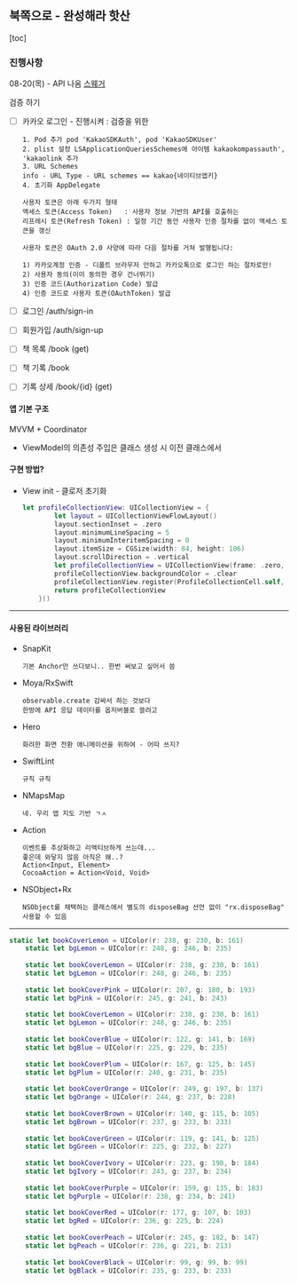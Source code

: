 ## 북쪽으로 - 완성해라 핫산

[toc]

### 진행사항

08-20(목) - API 나옴 [스웨거](http://3.34.96.70:5000/docs/#/)

검증 하기

- [ ] 카카오 로그인 - 진행시켜 : 검증을 위한

  ```
  1. Pod 추가 pod 'KakaoSDKAuth', pod 'KakaoSDKUser'
  2. plist 설정 LSApplicationQueriesSchemes에 아이템 kakaokompassauth', 'kakaolink 추가
  3. URL Schemes
  info - URL Type - URL schemes == kakao{네이티브앱키}
  4. 초기화 AppDelegate
  
  사용자 토큰은 아래 두가지 형태
  액세스 토큰(Access Token)   : 사용자 정보 기반의 API를 호출하는
  리프레시 토큰(Refresh Token) : 일정 기간 동안 사용자 인증 절차를 없이 액세스 토큰을 갱신
  
  사용자 토큰은 OAuth 2.0 사양에 따라 다음 절차를 거쳐 발행됩니다:
  
  1) 카카오계정 인증 - 디폴트 브라우저 안하고 카카오톡으로 로그인 하는 절차로만!
  2) 사용자 동의(이미 동의한 경우 건너뛰기)
  3) 인증 코드(Authorization Code) 발급
  4) 인증 코드로 사용자 토큰(OAuthToken) 발급
  ```

  







- [ ] 로그인        /auth/sign-in
- [ ] 회원가입    /auth/sign-up
- [ ] 책 목록      /book  (get)
- [ ] 책 기록      /book
- [ ] 기록 상세   /book/{id} (get)





#### 앱 기본 구조

MVVM + Coordinator

- ViewModel의 의존성 주입은 클래스 생성 시 이전 클래스에서



#### 구현 방법?

- View init - 클로저 초기화

  ```swift
  let profileCollectionView: UICollectionView = {
          let layout = UICollectionViewFlowLayout()
          layout.sectionInset = .zero
          layout.minimumLineSpacing = 5
          layout.minimumInteritemSpacing = 0
          layout.itemSize = CGSize(width: 84, height: 106)
          layout.scrollDirection = .vertical
          let profileCollectionView = UICollectionView(frame: .zero, collectionViewLayout: layout)
          profileCollectionView.backgroundColor = .clear
          profileCollectionView.register(ProfileCollectionCell.self, forCellWithReuseIdentifier: String(describing: ProfileCollectionCell.self))
          return profileCollectionView
      }()
  ```

  















-----

#### 사용된 라이브러리

   - SnapKit

     ```
     기본 Anchor만 쓰다보니.. 한번 써보고 싶어서 씀
     ```

   - Moya/RxSwift

     ```
     observable.create 감싸서 하는 것보다 
     한방에 API 응답 데이터를 옵저버블로 쓸려고 
     ```

   - Hero

     ```
     화려한 화면 전환 애니메이션을 위하여 - 어따 쓰지?
     ```

   - SwiftLint

     ```
     규칙 규칙
     ```

   - NMapsMap

     ```
     네. 우리 앱 지도 기반 ㄱㅅ
     ```

   - Action

     ```
     이벤트를 추상화하고 리액티브하게 쓰는데...
     좋은데 와닿지 않음 아직은 왜..? 
     Action<Input, Element>
     CocoaAction = Action<Void, Void>
     ```

   - NSObject+Rx

     ```
     NSObject를 채택하는 클래스에서 별도의 disposeBag 선언 없이 "rx.disposeBag" 사용할 수 있음
     ```











------

```swift
static let bookCoverLemon = UIColor(r: 238, g: 230, b: 161)
    static let bgLemon = UIColor(r: 248, g: 246, b: 235)
    
    static let bookCoverLemon = UIColor(r: 238, g: 230, b: 161)
    static let bgLemon = UIColor(r: 248, g: 246, b: 235)
    
    static let bookCoverPink = UIColor(r: 207, g: 180, b: 193)
    static let bgPink = UIColor(r: 245, g: 241, b: 243)
    
    static let bookCoverLemon = UIColor(r: 238, g: 230, b: 161)
    static let bgLemon = UIColor(r: 248, g: 246, b: 235)
    
    static let bookCoverBlue = UIColor(r: 122, g: 141, b: 169)
    static let bgBlue = UIColor(r: 225, g: 229, b: 235)
    
    static let bookCoverPlum = UIColor(r: 167, g: 125, b: 145)
    static let bgPlum = UIColor(r: 240, g: 231, b: 235)
    
    static let bookCoverOrange = UIColor(r: 249, g: 197, b: 137)
    static let bgOrange = UIColor(r: 244, g: 237, b: 228)
    
    static let bookCoverBrown = UIColor(r: 140, g: 115, b: 105)
    static let bgBrown = UIColor(r: 237, g: 233, b: 233)
    
    static let bookCoverGreen = UIColor(r: 119, g: 141, b: 125)
    static let bgGreen = UIColor(r: 225, g: 232, b: 227)
    
    static let bookCoverIvory = UIColor(r: 223, g: 198, b: 184)
    static let bgIvory = UIColor(r: 243, g: 237, b: 234)
    
    static let bookCoverPurple = UIColor(r: 159, g: 135, b: 183)
    static let bgPurple = UIColor(r: 238, g: 234, b: 241)
    
    static let bookCoverRed = UIColor(r: 177, g: 107, b: 103)
    static let bgRed = UIColor(r: 236, g: 225, b: 224)
    
    static let bookCoverPeach = UIColor(r: 245, g: 182, b: 147)
    static let bgPeach = UIColor(r: 236, g: 221, b: 213)
    
    static let bookCoverBlack = UIColor(r: 99, g: 99, b: 99)
    static let bgBlack = UIColor(r: 235, g: 233, b: 233)
    
```

